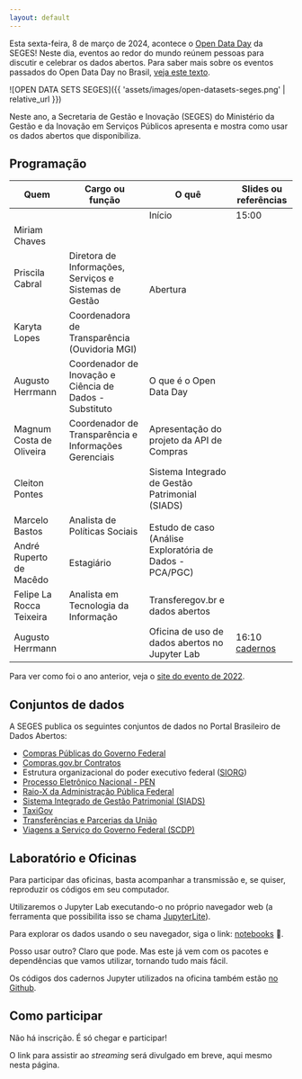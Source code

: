 ```yaml
---
layout: default
---
```


Esta sexta-feira, 8 de março de 2024, acontece o
[Open Data Day](https://opendataday.org/pt_br/) da SEGES!
Neste dia, eventos ao redor do mundo reúnem pessoas para discutir e
celebrar os dados abertos. Para saber mais sobre os eventos passados do
Open Data Day no Brasil,
[veja este texto](https://herrmann.tech/pt/blog/2022/02/23/open-data-day-2022-esta-chegando-conheca-os-anteriores-no-brasil.html).

![OPEN DATA SETS SEGES]({{ 'assets/images/open-datasets-seges.png' | relative_url }})

Neste ano, a Secretaria de Gestão e Inovação (SEGES) do Ministério da Gestão e da
Inovação em Serviços Públicos apresenta e mostra como usar os dados
abertos que disponibiliza.


## Programação

<table>
  <thead>
    <tr><th>Quem</th><th>Cargo ou função</th><th>O quê</th><th>Slides ou referências</th></tr>
  </thead>
  <tbody>
    <tr><td>  </td><td>  </td><td> Início </td><td> 15:00 </td></tr>
    <tr><td> Miriam Chaves </td><td> </td> <td rowspan="3"> Abertura </td><td rowspan="3"></td></tr>
    <tr><td> Priscila Cabral </td><td> Diretora de Informações, Serviços e Sistemas de Gestão </td></tr>
    <tr><td> Karyta Lopes </td><td> Coordenadora de Transparência (Ouvidoria MGI) </td></tr>
    <tr><td> Augusto Herrmann </td><td> Coordenador de Inovação e Ciência de Dados - Substituto </td><td> O que é o Open Data Day </td><td>  </td></tr>
    <tr><td> Magnum Costa de Oliveira </td><td> Coordenador de Transparência e Informações Gerenciais </td><td> Apresentação do projeto da API de Compras </td><td>  </td></tr>
    <tr><td> Cleiton Pontes </td><td>  </td><td> Sistema Integrado de Gestão Patrimonial (SIADS) </td><td>  </td></tr>
    <tr><td> Marcelo Bastos </td><td> Analista de Políticas Sociais <td rowspan="2"> Estudo de caso (Análise Exploratória de Dados - PCA/PGC) </td><td rowspan="2">  </td></tr>
    <tr><td> André Ruperto de Macêdo </td><td> Estagiário </td></tr>
    <tr><td> Felipe La Rocca Teixeira </td><td> Analista em Tecnologia da Informação </td><td> Transferegov.br e dados abertos </td><td>  </td></tr>
    <tr><td> Augusto Herrmann </td><td>  </td><td> Oficina de uso de dados abertos no Jupyter Lab </td><td> 16:10 <a href="notebooks">cadernos</a> </td></tr>
  </tbody>
</table>

Para ver como foi o ano anterior, veja o
[site do evento de 2022](https://gestaogovbr.github.io/opendataday2022/).


## Conjuntos de dados

A SEGES publica os seguintes conjuntos de dados no Portal Brasileiro de
Dados Abertos:

* [Compras Públicas do Governo Federal](https://dados.gov.br/dados/conjuntos-dados/compras-publicas-do-governo-federal)
* [Compras.gov.br Contratos](https://dados.gov.br/dados/conjuntos-dados/comprasgovbr-contratos)
* Estrutura organizacional do poder executivo federal
  ([SIORG](https://dados.gov.br/dados/conjuntos-dados/dados-da-estrutura-organizacional-do-poder-executivo-federal-sistema-siorg))
* [Processo Eletrônico Nacional - PEN](https://dados.gov.br/dados/conjuntos-dados/processo-eletronico-nacional---pen)
* [Raio-X da Administração Pública Federal](https://dados.gov.br/dados/conjuntos-dados/raio-x-da-administracao-publica-federal)
* [Sistema Integrado de Gestão Patrimonial (SIADS)](https://dados.gov.br/dados/conjuntos-dados/sistema-integrado-de-gestao-patrimonial-siads)
* [TaxiGov](https://dados.gov.br/dados/conjuntos-dados/sistema-de-transportes-de-servidores-publicos---taxigov-v2)
* [Transferências e Parcerias da União](https://dados.gov.br/dados/conjuntos-dados/transferencias-e-parcerias-da-uniao)
* [Viagens a Serviço do Governo Federal (SCDP)](https://dados.gov.br/dados/conjuntos-dados/viagens-a-servico-do-governo-federal-scdp)


## Laboratório e Oficinas

Para participar das oficinas, basta acompanhar a transmissão e, se quiser,
reproduzir os códigos em seu computador.

Utilizaremos o Jupyter Lab executando-o no próprio navegador web
(a ferramenta que possibilita isso se chama
[JupyterLite](https://jupyterlite.readthedocs.io/en/stable/)).

Para explorar os dados usando o seu navegador, siga o link:
[notebooks](notebooks) 🧪.

Posso usar outro? Claro que pode. Mas este já vem com os pacotes e
dependências que vamos utilizar, tornando tudo mais fácil.

Os códigos dos cadernos Jupyter utilizados na oficina também estão
[no Github](https://github.com/economiagovbr/opendataday2024/tree/main/notebooks).


## Como participar

Não há inscrição. É só chegar e participar!

O link para assistir ao *streaming* será divulgado em breve, aqui mesmo
nesta página.
